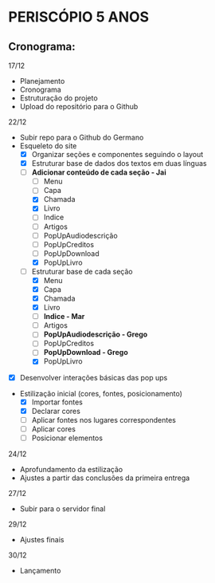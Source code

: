 # PERISCÓPIO 5 ANOS

## Cronograma:
17/12
- Planejamento
- Cronograma
- Estruturação do projeto
- Upload do repositório para o Github

22/12
- Subir repo para o Github do Germano
- Esqueleto do site
  - [x] Organizar seções e componentes seguindo o layout
  - [x] Estruturar base de dados dos textos em duas línguas
  - [ ] **Adicionar conteúdo de cada seção - Jai**
      - [ ] Menu
      - [ ] Capa
      - [x] Chamada
      - [x] Livro
      - [ ] Indice
      - [ ] Artigos
      - [ ] PopUpAudiodescrição
      - [ ] PopUpCreditos
      - [ ] PopUpDownload
      - [x] PopUpLivro
  - [ ] Estruturar base de cada seção
      - [x] Menu
      - [x] Capa
      - [x] Chamada
      - [x] Livro
      - [ ] **Indice - Mar**
      - [ ] Artigos
      - [ ] **PopUpAudiodescrição - Grego**
      - [ ] PopUpCreditos
      - [ ] **PopUpDownload - Grego**
      - [x] PopUpLivro
- [x] Desenvolver interações básicas das pop ups

- Estilização inicial (cores, fontes, posicionamento)
  - [x] Importar fontes
  - [x] Declarar cores
  - [ ] Aplicar fontes nos lugares correspondentes
  - [ ] Aplicar cores
  - [ ] Posicionar elementos

24/12
- Aprofundamento da estilização
- Ajustes a partir das conclusões da primeira entrega

27/12
- Subir para o servidor final

29/12
- Ajustes finais

30/12
- Lançamento